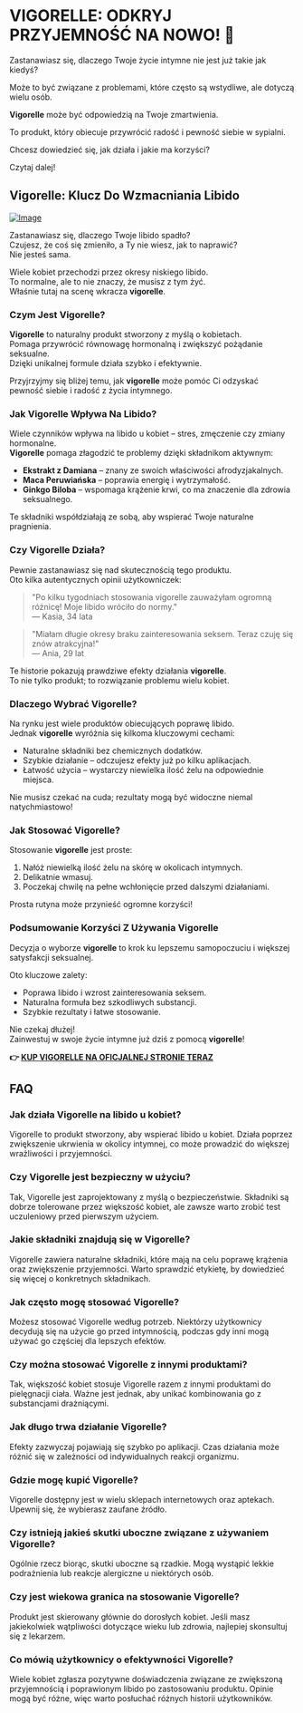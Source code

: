 # VIGORELLE: ODKRYJ PRZYJEMNOŚĆ NA NOWO! 💖

Zastanawiasz się, dlaczego Twoje życie intymne nie jest już takie jak kiedyś? 

Może to być związane z problemami, które często są wstydliwe, ale dotyczą wielu osób. 

**Vigorelle** może być odpowiedzią na Twoje zmartwienia. 

To produkt, który obiecuje przywrócić radość i pewność siebie w sypialni. 

Chcesz dowiedzieć się, jak działa i jakie ma korzyści? 

Czytaj dalej!

## Vigorelle: Klucz Do Wzmacniania Libido

[![Image](https://www2.sellhealth.com/8/vigorelle500x140_A.jpg)](https://gchaffi.com/cVt4Bmhm)

Zastanawiasz się, dlaczego Twoje libido spadło?  
Czujesz, że coś się zmieniło, a Ty nie wiesz, jak to naprawić?  
Nie jesteś sama.  

Wiele kobiet przechodzi przez okresy niskiego libido.  
To normalne, ale to nie znaczy, że musisz z tym żyć.  
Właśnie tutaj na scenę wkracza **vigorelle**.

### Czym Jest Vigorelle?

**Vigorelle** to naturalny produkt stworzony z myślą o kobietach.  
Pomaga przywrócić równowagę hormonalną i zwiększyć pożądanie seksualne.  
Dzięki unikalnej formule działa szybko i efektywnie.

Przyjrzyjmy się bliżej temu, jak **vigorelle** może pomóc Ci odzyskać pewność siebie i radość z życia intymnego.

### Jak Vigorelle Wpływa Na Libido?

Wiele czynników wpływa na libido u kobiet – stres, zmęczenie czy zmiany hormonalne.  
**Vigorelle** pomaga złagodzić te problemy dzięki składnikom aktywnym:

- **Ekstrakt z Damiana** – znany ze swoich właściwości afrodyzjakalnych.
- **Maca Peruwiańska** – poprawia energię i wytrzymałość.
- **Ginkgo Biloba** – wspomaga krążenie krwi, co ma znaczenie dla zdrowia seksualnego.

Te składniki współdziałają ze sobą, aby wspierać Twoje naturalne pragnienia.

### Czy Vigorelle Działa?

Pewnie zastanawiasz się nad skutecznością tego produktu.  
Oto kilka autentycznych opinii użytkowniczek:

> "Po kilku tygodniach stosowania vigorelle zauważyłam ogromną różnicę! Moje libido wróciło do normy."  
> — Kasia, 34 lata

> "Miałam długie okresy braku zainteresowania seksem. Teraz czuję się znów atrakcyjna!"  
> — Ania, 29 lat

Te historie pokazują prawdziwe efekty działania **vigorelle**.   
To nie tylko produkt; to rozwiązanie problemu wielu kobiet.

### Dlaczego Wybrać Vigorelle?

Na rynku jest wiele produktów obiecujących poprawę libido.  
Jednak **vigorelle** wyróżnia się kilkoma kluczowymi cechami:

- Naturalne składniki bez chemicznych dodatków.
- Szybkie działanie – odczujesz efekty już po kilku aplikacjach.
- Łatwość użycia – wystarczy niewielka ilość żelu na odpowiednie miejsca.

Nie musisz czekać na cuda; rezultaty mogą być widoczne niemal natychmiastowo!

### Jak Stosować Vigorelle?

Stosowanie **vigorelle** jest proste:

1. Nałóż niewielką ilość żelu na skórę w okolicach intymnych.
2. Delikatnie wmasuj.
3. Poczekaj chwilę na pełne wchłonięcie przed dalszymi działaniami.

Prosta rutyna może przynieść ogromne korzyści!

### Podsumowanie Korzyści Z Używania Vigorelle

Decyzja o wyborze **vigorelle** to krok ku lepszemu samopoczuciu i większej satysfakcji seksualnej.

Oto kluczowe zalety:

- Poprawa libido i wzrost zainteresowania seksem.
- Naturalna formuła bez szkodliwych substancji.
- Szybkie rezultaty i łatwe stosowanie.

Nie czekaj dłużej!   
Zainwestuj w swoje życie intymne już dziś z pomocą **vigorelle**!



**👉 [KUP VIGORELLE NA OFICJALNEJ STRONIE TERAZ](https://gchaffi.com/cVt4Bmhm)**

## FAQ

### Jak działa Vigorelle na libido u kobiet?

Vigorelle to produkt stworzony, aby wspierać libido u kobiet. Działa poprzez zwiększenie ukrwienia w okolicy intymnej, co może prowadzić do większej wrażliwości i przyjemności. 

### Czy Vigorelle jest bezpieczny w użyciu?

Tak, Vigorelle jest zaprojektowany z myślą o bezpieczeństwie. Składniki są dobrze tolerowane przez większość kobiet, ale zawsze warto zrobić test uczuleniowy przed pierwszym użyciem.

### Jakie składniki znajdują się w Vigorelle?

Vigorelle zawiera naturalne składniki, które mają na celu poprawę krążenia oraz zwiększenie przyjemności. Warto sprawdzić etykietę, by dowiedzieć się więcej o konkretnych składnikach.

### Jak często mogę stosować Vigorelle?

Możesz stosować Vigorelle według potrzeb. Niektórzy użytkownicy decydują się na użycie go przed intymnością, podczas gdy inni mogą używać go częściej dla lepszych efektów.

### Czy można stosować Vigorelle z innymi produktami?

Tak, większość kobiet stosuje Vigorelle razem z innymi produktami do pielęgnacji ciała. Ważne jest jednak, aby unikać kombinowania go z substancjami drażniącymi.

### Jak długo trwa działanie Vigorelle?

Efekty zazwyczaj pojawiają się szybko po aplikacji. Czas działania może różnić się w zależności od indywidualnych reakcji organizmu.

### Gdzie mogę kupić Vigorelle?

Vigorelle dostępny jest w wielu sklepach internetowych oraz aptekach. Upewnij się, że wybierasz zaufane źródło.

### Czy istnieją jakieś skutki uboczne związane z używaniem Vigorelle?

Ogólnie rzecz biorąc, skutki uboczne są rzadkie. Mogą wystąpić lekkie podrażnienia lub reakcje alergiczne u niektórych osób.

### Czy jest wiekowa granica na stosowanie Vigorelle?

Produkt jest skierowany głównie do dorosłych kobiet. Jeśli masz jakiekolwiek wątpliwości dotyczące wieku lub zdrowia, najlepiej skonsultuj się z lekarzem.

### Co mówią użytkownicy o efektywności Vigorelle?

Wiele kobiet zgłasza pozytywne doświadczenia związane ze zwiększoną przyjemnością i poprawionym libido po zastosowaniu produktu. Opinie mogą być różne, więc warto posłuchać różnych historii użytkowników.